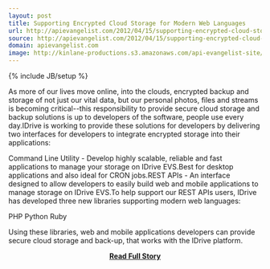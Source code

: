 ```yaml
---
layout: post
title: Supporting Encrypted Cloud Storage for Modern Web Languages
url: http://apievangelist.com/2012/04/15/supporting-encrypted-cloud-storage-for-modern-web-languages/
source: http://apievangelist.com/2012/04/15/supporting-encrypted-cloud-storage-for-modern-web-languages/
domain: apievangelist.com
image: http://kinlane-productions.s3.amazonaws.com/api-evangelist-site/blog/idrive-logo.jpg
---
```

{% include JB/setup %}<p>As more of our lives move online, into the clouds, encrypted backup and storage of not just our vital data, but our personal photos, files and streams is becoming critical--this responsibility to provide secure cloud storage and backup solutions is up to developers of the software, people use every day.IDrive is working to provide these solutions for developers by delivering two interfaces for developers to integrate encrypted storage into their applications:

Command Line Utility -  Develop highly scalable, reliable and fast applications to manage your storage on IDrive EVS.Best for desktop applications and also ideal for CRON jobs.REST APIs - An interface designed to allow developers to easily build web and mobile applications to manage storage on IDrive EVS.To help support our REST APIs users,  IDrive has developed three new libraries supporting modern web languages:

PHP
Python
Ruby

Using these libraries, web and mobile applications developers can provide secure cloud storage and back-up, that works with the IDrive platform.</p>
<center><p><a href="http://apievangelist.com/2012/04/15/supporting-encrypted-cloud-storage-for-modern-web-languages/" style='padding:25px; font-sze:18px; font-weight: bold;'>Read Full Story</a></p></center>
